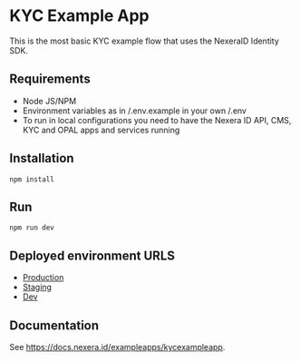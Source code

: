 # KYC Example App

This is the most basic KYC example flow that uses the NexeraID Identity SDK.

## Requirements

- Node JS/NPM
- Environment variables as in /.env.example in your own /.env
- To run in local configurations you need to have the Nexera ID API, CMS, KYC and OPAL apps and services running

## Installation

`npm install`

## Run

`npm run dev`

## Deployed environment URLS

- [Production](https://kyc-example.nexera.id/)
- [Staging](https://kyc-example-staging.nexera.id/)
- [Dev](https://kyc-example-dev.nexera.id/)

## Documentation

See <https://docs.nexera.id/exampleapps/kycexampleapp>.
